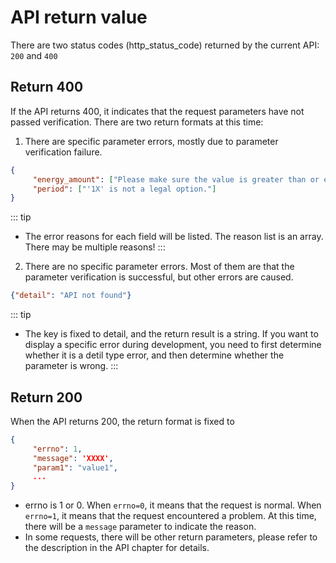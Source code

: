 # API return value

There are two status codes (http_status_code) returned by the current API: `200` and `400`

## Return 400
If the API returns 400, it indicates that the request parameters have not passed verification. There are two return formats at this time:

1. There are specific parameter errors, mostly due to parameter verification failure.
```json
{
     "energy_amount": ["Please make sure the value is greater than or equal to 10000."],
     "period": ["'1X' is not a legal option."]
}
```
::: tip

- The error reasons for each field will be listed. The reason list is an array. There may be multiple reasons!
   :::

2. There are no specific parameter errors. Most of them are that the parameter verification is successful, but other errors are caused.
```json
{"detail": "API not found"}
```
::: tip

- The key is fixed to detail, and the return result is a string. If you want to display a specific error during development, you need to first determine whether it is a detil type error, and then determine whether the parameter is wrong.
   :::

## Return 200
When the API returns 200, the return format is fixed to
```json
{
     "errno": 1,
     "message": 'XXXX',
     "param1": "value1",
     ...
}
```

- errno is 1 or 0. When `errno=0`, it means that the request is normal. When `errno=1`, it means that the request encountered a problem. At this time, there will be a `message` parameter to indicate the reason.
- In some requests, there will be other return parameters, please refer to the description in the API chapter for details.
